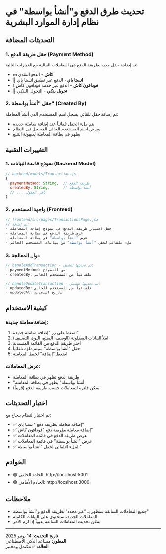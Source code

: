# تحديث طرق الدفع و"أنشأ بواسطة" في نظام إدارة الموارد البشرية

## التحديثات المضافة

### 1. حقل طريقة الدفع (Payment Method)
تم إضافة حقل جديد لطريقة الدفع في المعاملات المالية مع الخيارات التالية:

- 💵 **كاش** - الدفع النقدي
- 📱 **انستا باي** - الدفع عبر تطبيق انستا باي
- 📞 **فودافون كاش** - الدفع عبر خدمة فودافون كاش
- 🏦 **تحويل بنكي** - التحويل البنكي

### 2. حقل "أنشأ بواسطة" (Created By)
تم إضافة حقل تلقائي يسجل اسم المستخدم الذي أنشأ المعاملة:

- يتم ملء الحقل تلقائياً عند إضافة معاملة جديدة
- يعرض اسم المستخدم الحالي المسجل في النظام
- يظهر في بطاقة المعاملة لسهولة التتبع

## التغييرات التقنية

### 1. نموذج قاعدة البيانات (Backend Model)
```javascript
// backend/models/Transaction.js
{
  paymentMethod: String,  // طريقة الدفع
  createdBy: String,      // أنشأ بواسطة
  // ... باقي الحقول
}
```

### 2. واجهة المستخدم (Frontend)
```jsx
// frontend/src/pages/TransactionsPage.jsx
// تم إضافة:
- حقل اختيار طريقة الدفع في نموذج إضافة المعاملة
- عرض طريقة الدفع في بطاقة المعاملة
- عرض "أنشأ بواسطة" في بطاقة المعاملة
- ملء تلقائي لحقل "أنشأ بواسطة" من بيانات المستخدم الحالي
```

### 3. دوال المعالجة
```javascript
// handleAddTransaction - تم تحديثها لتشمل:
- paymentMethod: من النموذج
- createdBy: تلقائياً من المستخدم الحالي

// handleUpdateTransaction - تم تحديثها لتشمل:
- updatedBy: تلقائياً من المستخدم الحالي
- updatedAt: تاريخ التحديث
```

## كيفية الاستخدام

### إضافة معاملة جديدة:
1. اضغط على زر "إضافة معاملة جديدة"
2. املأ البيانات المطلوبة (الوصف، المبلغ، النوع، التصنيف)
3. اختر طريقة الدفع من القائمة المنسدلة
4. حقل "أنشأ بواسطة" سيتم ملؤه تلقائياً
5. اضغط "إضافة" لحفظ المعاملة

### عرض المعاملات:
- طريقة الدفع تظهر في بطاقة المعاملة
- "أنشأ بواسطة" يظهر في بطاقة المعاملة
- يمكن فلترة المعاملات حسب طريقة الدفع (قريباً)

## اختبار التحديثات

تم اختبار النظام بنجاح مع:
- ✅ إضافة معاملة بطريقة دفع "انستا باي"
- ✅ إضافة معاملة بطريقة دفع "فودافون كاش"
- ✅ عرض طريقة الدفع في قائمة المعاملات
- ✅ عرض "أنشأ بواسطة" في قائمة المعاملات
- ✅ الملء التلقائي لحقل "أنشأ بواسطة"

## الخوادم
- 🟢 الخادم الخلفي: http://localhost:5001
- 🟢 الخادم الأمامي: http://localhost:3000

## ملاحظات
- جميع المعاملات السابقة ستظهر بـ "غير محدد" لطريقة الدفع و"أنشأ بواسطة"
- المعاملات الجديدة ستحتوي على البيانات الكاملة
- يمكن تحديث المعاملات السابقة يدوياً إذا لزم الأمر

---
**تاريخ التحديث:** 14 يونيو 2025  
**المطور:** مساعد الذكي الاصطناعي  
**الحالة:** ✅ مكتمل ومختبر 